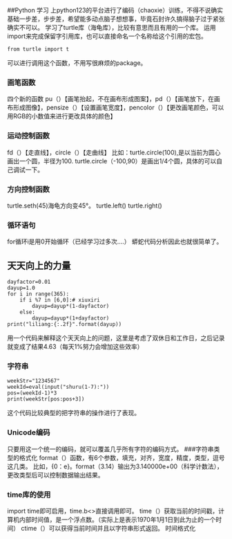 ##Python 学习
上python123的平台进行了编码（chaoxie）训练，不得不说确实基础一步差，步步差，希望能多动点脑子想想事，毕竟石封许久搞得脑子过于紧张确实不可以。
学习了turtle库（海龟库），比较有意思而且有用的一个库。
运用import来完成保留字引用库，也可以直接命名一个名称给这个引用的宏包。
```
from turtle import t
```
可以进行调用这个函数，不用写很麻烦的package。
### 画笔函数
四个新的函数
pu（）【画笔抬起，不在画布形成图案】，pd（）【画笔放下，在画布形成图像】，pensize（）【设置画笔宽度】，pencolor（）【更改画笔颜色，可以用RGB的小数值来进行更改具体的颜色】
### 运动控制函数
fd（）【走直线】，circle（）【走曲线】
比如：turtle.circle(100),是以当前为圆心画出一个圆，半径为100.
turtle.circle（-100,90）是画出1/4个圆，具体的可以自己调试一下。
### 方向控制函数
 turtle.seth(45)海龟方向变45°。
 turtle.left()
 turtle.right()
### 循环语句
for循环i是用0开始循环（已经学习过多次....）
 蟒蛇代码分析因此也就很简单了。
## 天天向上的力量
```
dayfactor=0.01
dayup=1.0
for i in range(365):
    if i %7 in [6,0]:# xiuxiri
        dayup=dayup*(1-dayfactor)
    else:
        dayup=dayup*(1+dayfactor)
print("liliang:{:.2f}".format(dayup))

```
用一个代码来解释这个天天向上的问题，这里是考虑了双休日和工作日，之后记录就变成了结果4.63（每天1%努力会增加这些效率）
### 字符串
```
weekStr="1234567"
weekId=eval(input("shuru(1-7):"))
pos=(weekId-1)*3
print(weekStr[pos:pos+3])
```
这个代码比较典型的把字符串的操作进行了表现。
### Unicode编码
只要用这一个统一的编码，就可以覆盖几乎所有字符的编码方式。
###字符串类型的格式化
 format（）函数，有6个参数，填充，对齐，宽度，精度，类型，逗号这几类。
 比如，{0：e}。format（3.14）输出为3.140000e+00（科学计数法），更改类型后可以控制数据输出结果。
### time库的使用
import time即可启用，time.b<>直接调用即可。
time（）获取当前的时间戳，计算机内部时间值，是一个浮点数。（实际上是表示1970年1月1日到此为止的一个时间）
ctime（）可以获得当前时间并且以字符串形式返回。
时间格式化

 
